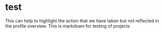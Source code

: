 # test #
This can help to highlight the action that we have taken but not reflected in the profile overview.
This is markdown for testing of projects

